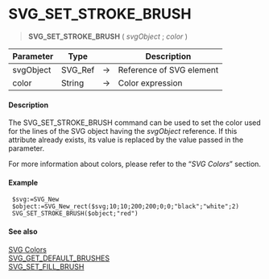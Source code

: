 # SVG_SET_STROKE_BRUSH

>**SVG_SET_STROKE_BRUSH** ( *svgObject* ; *color* )

| Parameter | Type |  | Description |
| --- | --- | --- | --- |
| svgObject | SVG_Ref | &#8594; | Reference of SVG element |
| color | String | &#8594; | Color expression |



#### Description 

The SVG\_SET\_STROKE\_BRUSH command can be used to set the color used for the lines of the SVG object having the *svgObject* reference. If this attribute already exists, its value is replaced by the value passed in the parameter.

For more information about colors, please refer to the “*SVG Colors*” section.

#### Example 

```4d
 $svg:=SVG_New
 $object:=SVG_New_rect($svg;10;10;200;200;0;0;"black";"white";2)
 SVG_SET_STROKE_BRUSH($object;"red")
```

#### See also 

[SVG Colors](../colors-and-gradients.md)  
[SVG\_GET\_DEFAULT\_BRUSHES](SVG_GET_DEFAULT_BRUSHES.md)  
[SVG\_SET\_FILL\_BRUSH](SVG_SET_FILL_BRUSH.md)  